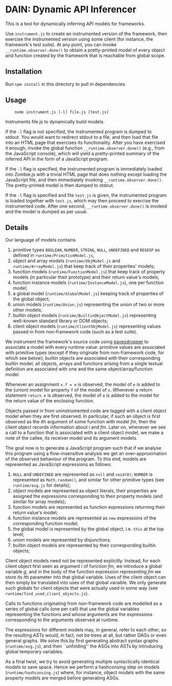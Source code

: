 DAIN: Dynamic API Inferencer
============================

This is a tool for dynamically inferring API models for frameworks.

Use `instrument.js` to create an instrumented version of the framework, then exercise the instrumented version using some client (for instance, the framework's test suite). At any point, you can invoke `__runtime.observer.done()` to obtain a pretty-printed model of every object and function created by the framework that is reachable from global scope.

Installation
------------

Run `npm install` in this directory to pull in dependencies.


Usage
-----

        node instrument.js [-l] file.js [test.js]

Instruments file.js to dynamically build models.

If the `-l` flag is not specified, the instrumented program is dumped to stdout. You would want to redirect stdout to a file, and then load that file into an HTML page that exercises its functionality. After you have exercised it enough, invoke the global function `__runtime.observer.done()` (e.g., from the JavaScript console), which will yield a pretty-printed summary of the inferred API in the form of a JavaScript program.

If the `-l` flag is specified, the instrumented program is immediately loaded into Zombie.js with a trivial HTML page that does nothing except loading the JavaScript file, and then immediately invoking `__runtime.observer.done()`. The pretty-printed model is then dumped to stdout.

If the `-l` flag is specified and file `test.js` is given, the instrumented program is loaded together with `test.js`, which may then proceed to exercise the instrumented code. After one second, `__runtime.observer.done()` is invoked and the model is dumped as per usual.


Details
-------

Our language of models contains

  1. primitive types `BOOLEAN`, `NUMBER`, `STRING`, `NULL`, `UNDEFINED` and `REGEXP` as defined in `runtime/PrimitiveModel.js`,
  2. object and array models (`runtime/ObjModel.js` and `runtime/ArrayModel.js`) that keep track of their properties' models;
  3. function models (`runtime/FunctionModel.js`) that keep track of property models (in particular their prototype) and their return value's models;
  4. function instance models (`runtime/InstanceModel.js`), one per function model;
  5. a global model (`runtime/GlobalModel.js`) keeping track of properties of the global object;
  6. union models (`runtime/Union.js`) representing the union of two or more other models;
  7. builtin object models (`runtime/BuiltinObjectModel.js`) representing well-known standard library or DOM objects;
  8. client object models (`runtime/ClientObjModel.js`) representing values passed in from non-framework code (such as a test suite).
  
We instrument the framework's source code using [eavesdropper](https://github.com/ecspat/eavesdropper) to associate a model with every runtime value: primitive values are associated with
primitive types (except if they originate from non-framework code, for which see below); builtin objects are associated with their corresponding builtin model;
all objects, arrays and functions arising from a single textual definition are associated with one and the same object/array/function model.

Whenever an assignment `x.f = e` is observed, the model of `e` is added to the (union) model for property `f` of the model of `x`.
Whenever a return statement `return e` is observed, the model of `e` is added to the model for the return value of the enclosing function.

Objects passed in from uninstrumented code are tagged with a client object model when they are first observed. In particular, if such an object is first observed as the *i*th
argument of some function with model *fm*, then the client object records information about *i* and *fm*. Later on, whenever we see a call to a function that is associated with
a client object model, we make a note of the callee, its receiver model and its argument models.

The goal now is to generate a JavaScript program such that if we analyse this program using a flow-insensitive analysis we get an over-approximation of the observed behaviour of the
program. To this end, models are represented as JavaScript expressions as follows:

  1. `NULL` and `UNDEFINED` are represented as `null` and `void(0)`; `NUMBER` is represented as `Math.random()`, and similar for other primitive types
     (see `runtime/asg.js` for details);
  2. object models are represented as object literals, their properties are assigned the expressions corresponding to their property models (and similar for array models);
  3. function models are represented as function expressions returning their return value's model;
  4. function instance models are represented as `new` expressions of the corresponding function model;
  5. the global model is represented by the global object, i.e. `this` at the top level;
  6. union models are represented by disjunctions;
  7. builtin object models are represented by their corresponding builtin objects;

Client object models need not be represented explicitly. Instead, for each client object first seen as argument *i* of function *fm*, we introduce a global variable *g*, and
in the body of the function expression representing *fm* we store its *i*th parameter into that global variable. Uses of the client object can then simply be translated into
uses of that global variable. We only generate such globals for client objects that were actually used in some way (see `runtime/find_used_client_objects.js`).

Calls to functions originating from non-framework code are modelled as a series of global calls (one per call) that use the global variables representing the functions and
whose arguments are the expressions corresponding to the arguments observed at runtime.

The expressions for different models may, in general, refer to each other, so the resulting ASTs would, in fact, not be trees at all, but rather DAGs or even general graphs.
We solve this by first generating abstract syntax graphs (`runtime/asg.js`), and then ``unfolding'' the ASGs into ASTs by introducing global temporary variables.

As a final twist, we try to avoid generating multiple syntactically identical models to save space. Hence we perform a hashconsing step on models (`runtime/hashconsing.js`)
where, for instance, object models with the same property models are merged before generating ASGs.